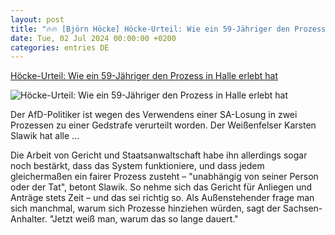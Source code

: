 ```yaml
---
layout: post
title: "🔥🔥 [Björn Höcke] Höcke-Urteil: Wie ein 59-Jähriger den Prozess in Halle erlebt hat"
date: Tue, 02 Jul 2024 00:00:00 +0200
categories: entries DE
---
```

[Höcke-Urteil: Wie ein 59-Jähriger den Prozess in Halle erlebt hat](https://www.mdr.de/nachrichten/sachsen-anhalt/halle/halle/hoecke-prozess-afd-eindruecke-justiz-urteil-100.html)

![Höcke-Urteil: Wie ein 59-Jähriger den Prozess in Halle erlebt hat](https://cdn.mdr.de/nachrichten/sachsen-anhalt/halle/halle/karsten-slawig-100_v-variantBig16x9_wm-true_zc-ecbbafc6.jpg?version=52540)

Der AfD-Politiker ist wegen des Verwendens einer SA-Losung in zwei Prozessen zu einer Gedstrafe verurteilt worden. Der Weißenfelser Karsten Slawik hat alle ...

Die Arbeit von Gericht und Staatsanwaltschaft habe ihn allerdings sogar noch bestärkt, dass das System funktioniere, und dass jedem gleichermaßen ein fairer Prozess zusteht – "unabhängig von seiner Person oder der Tat", betont Slawik. So nehme sich das Gericht für Anliegen und Anträge stets Zeit – und das sei richtig so. Als Außenstehender frage man sich manchmal, warum sich Prozesse hinziehen würden, sagt der Sachsen-Anhalter. "Jetzt weiß man, warum das so lange dauert."

